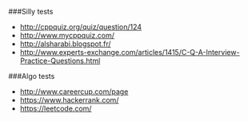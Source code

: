 ###Silly tests

- http://cppquiz.org/quiz/question/124
- http://www.mycppquiz.com/
- http://alsharabi.blogspot.fr/
- http://www.experts-exchange.com/articles/1415/C-Q-A-Interview-Practice-Questions.html

###Algo tests

- http://www.careercup.com/page
- https://www.hackerrank.com/
- https://leetcode.com/

